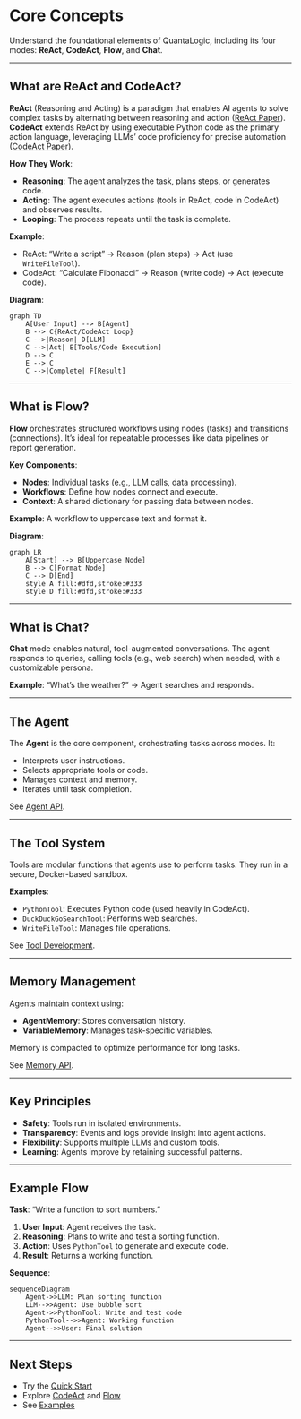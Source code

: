 # Core Concepts

Understand the foundational elements of QuantaLogic, including its four modes: **ReAct**, **CodeAct**, **Flow**, and **Chat**.

---

## What are ReAct and CodeAct?

**ReAct** (Reasoning and Acting) is a paradigm that enables AI agents to solve complex tasks by alternating between reasoning and action ([ReAct Paper](https://arxiv.org/abs/2210.03629)). **CodeAct** extends ReAct by using executable Python code as the primary action language, leveraging LLMs’ code proficiency for precise automation ([CodeAct Paper](https://arxiv.org/html/2402.01030v4)).

**How They Work**:
- **Reasoning**: The agent analyzes the task, plans steps, or generates code.
- **Acting**: The agent executes actions (tools in ReAct, code in CodeAct) and observes results.
- **Looping**: The process repeats until the task is complete.

**Example**:
- ReAct: “Write a script” → Reason (plan steps) → Act (use `WriteFileTool`).
- CodeAct: “Calculate Fibonacci” → Reason (write code) → Act (execute code).

**Diagram**:
```mermaid
graph TD
    A[User Input] --> B[Agent]
    B --> C{ReAct/CodeAct Loop}
    C -->|Reason| D[LLM]
    C -->|Act| E[Tools/Code Execution]
    D --> C
    E --> C
    C -->|Complete| F[Result]
```

---

## What is Flow?

**Flow** orchestrates structured workflows using nodes (tasks) and transitions (connections). It’s ideal for repeatable processes like data pipelines or report generation.

**Key Components**:
- **Nodes**: Individual tasks (e.g., LLM calls, data processing).
- **Workflows**: Define how nodes connect and execute.
- **Context**: A shared dictionary for passing data between nodes.

**Example**: A workflow to uppercase text and format it.

**Diagram**:
```mermaid
graph LR
    A[Start] --> B[Uppercase Node]
    B --> C[Format Node]
    C --> D[End]
    style A fill:#dfd,stroke:#333
    style D fill:#dfd,stroke:#333
```

---

## What is Chat?

**Chat** mode enables natural, tool-augmented conversations. The agent responds to queries, calling tools (e.g., web search) when needed, with a customizable persona.

**Example**: “What’s the weather?” → Agent searches and responds.

---

## The Agent

The **Agent** is the core component, orchestrating tasks across modes. It:
- Interprets user instructions.
- Selects appropriate tools or code.
- Manages context and memory.
- Iterates until task completion.

See [Agent API](api/agent.md).

---

## The Tool System

Tools are modular functions that agents use to perform tasks. They run in a secure, Docker-based sandbox.

**Examples**:
- `PythonTool`: Executes Python code (used heavily in CodeAct).
- `DuckDuckGoSearchTool`: Performs web searches.
- `WriteFileTool`: Manages file operations.

See [Tool Development](best-practices/tool-development.md).

---

## Memory Management

Agents maintain context using:
- **AgentMemory**: Stores conversation history.
- **VariableMemory**: Manages task-specific variables.

Memory is compacted to optimize performance for long tasks.

See [Memory API](api/memory.md).

---

## Key Principles

- **Safety**: Tools run in isolated environments.
- **Transparency**: Events and logs provide insight into agent actions.
- **Flexibility**: Supports multiple LLMs and custom tools.
- **Learning**: Agents improve by retaining successful patterns.

---

## Example Flow

**Task**: “Write a function to sort numbers.”

1. **User Input**: Agent receives the task.
2. **Reasoning**: Plans to write and test a sorting function.
3. **Action**: Uses `PythonTool` to generate and execute code.
4. **Result**: Returns a working function.

**Sequence**:
```mermaid
sequenceDiagram
    Agent->>LLM: Plan sorting function
    LLM-->>Agent: Use bubble sort
    Agent->>PythonTool: Write and test code
    PythonTool-->>Agent: Working function
    Agent-->>User: Final solution
```

---

## Next Steps
- Try the [Quick Start](quickstart.md)
- Explore [CodeAct](codeact.md) and [Flow](quantalogic-flow.md)
- See [Examples](examples/simple-agent.md)